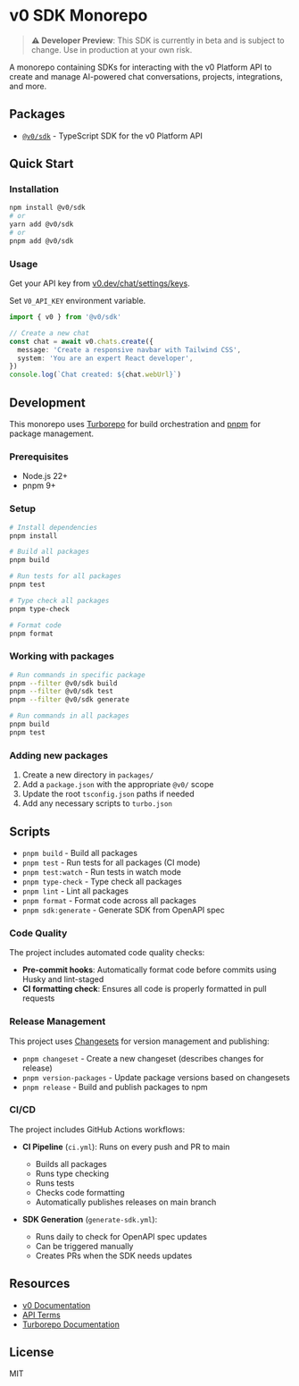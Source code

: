 # v0 SDK Monorepo

> **⚠️ Developer Preview**: This SDK is currently in beta and is subject to change. Use in production at your own risk.

A monorepo containing SDKs for interacting with the v0 Platform API to create and manage AI-powered chat conversations, projects, integrations, and more.

## Packages

- [`@v0/sdk`](./packages/v0-sdk) - TypeScript SDK for the v0 Platform API

## Quick Start

### Installation

```bash
npm install @v0/sdk
# or
yarn add @v0/sdk
# or
pnpm add @v0/sdk
```

### Usage

Get your API key from [v0.dev/chat/settings/keys](https://v0.dev/chat/settings/keys).

Set `V0_API_KEY` environment variable.

```typescript
import { v0 } from '@v0/sdk'

// Create a new chat
const chat = await v0.chats.create({
  message: 'Create a responsive navbar with Tailwind CSS',
  system: 'You are an expert React developer',
})
console.log(`Chat created: ${chat.webUrl}`)
```

## Development

This monorepo uses [Turborepo](https://turbo.build/) for build orchestration and [pnpm](https://pnpm.io/) for package management.

### Prerequisites

- Node.js 22+
- pnpm 9+

### Setup

```bash
# Install dependencies
pnpm install

# Build all packages
pnpm build

# Run tests for all packages
pnpm test

# Type check all packages
pnpm type-check

# Format code
pnpm format
```

### Working with packages

```bash
# Run commands in specific package
pnpm --filter @v0/sdk build
pnpm --filter @v0/sdk test
pnpm --filter @v0/sdk generate

# Run commands in all packages
pnpm build
pnpm test
```

### Adding new packages

1. Create a new directory in `packages/`
2. Add a `package.json` with the appropriate `@v0/` scope
3. Update the root `tsconfig.json` paths if needed
4. Add any necessary scripts to `turbo.json`

## Scripts

- `pnpm build` - Build all packages
- `pnpm test` - Run tests for all packages (CI mode)
- `pnpm test:watch` - Run tests in watch mode
- `pnpm type-check` - Type check all packages
- `pnpm lint` - Lint all packages
- `pnpm format` - Format code across all packages
- `pnpm sdk:generate` - Generate SDK from OpenAPI spec

### Code Quality

The project includes automated code quality checks:

- **Pre-commit hooks**: Automatically format code before commits using Husky and lint-staged
- **CI formatting check**: Ensures all code is properly formatted in pull requests

### Release Management

This project uses [Changesets](https://github.com/changesets/changesets) for version management and publishing:

- `pnpm changeset` - Create a new changeset (describes changes for release)
- `pnpm version-packages` - Update package versions based on changesets
- `pnpm release` - Build and publish packages to npm

### CI/CD

The project includes GitHub Actions workflows:

- **CI Pipeline** (`ci.yml`): Runs on every push and PR to main
  - Builds all packages
  - Runs type checking
  - Runs tests
  - Checks code formatting
  - Automatically publishes releases on main branch

- **SDK Generation** (`generate-sdk.yml`):
  - Runs daily to check for OpenAPI spec updates
  - Can be triggered manually
  - Creates PRs when the SDK needs updates

## Resources

- [v0 Documentation](https://v0.dev/docs)
- [API Terms](https://vercel.com/legal/api-terms)
- [Turborepo Documentation](https://turbo.build/repo/docs)

## License

MIT
